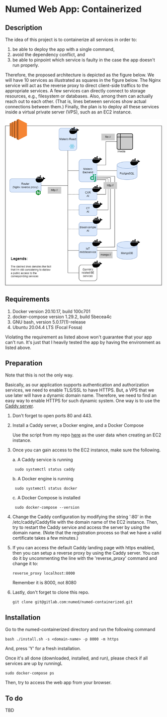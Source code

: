 # Numed Web App: Containerized

## Description 

The idea of this project is to containerize all services in order to:

1. be able to deploy the app with a single command,
2. avoid the dependency conflict, and
3. be able to pinpoint which service is faulty in the case the app doesn't run properly.

Therefore, the proposed architecture is depicted as the figure below. 
We will have 10 services as illustrated as squares in the figure below.
The Nginx service will act as the reverse proxy to direct client-side traffics to the appropriate services.
A few services can directly connect to storage resources, e.g., filesystem or databases.
Also, among them can actually reach out to each other. (That is, lines between services show actual connections between them.)
Finally, the plan is to deploy all these services inside a virtual private server (VPS), such as an EC2 instance.

![Architecture](docs/images/Numed-id.drawio.png)


## Requirements

1. Docker version 20.10.17, build 100c701
2. docker-compose version 1.29.2, build 5becea4c
3. GNU bash, version 5.0.17(1)-release
4. Ubuntu 20.04.4 LTS (Focal Fossa)

Violating the requirement as listed above won't guarantee that your app can't run. 
It's just that I heavily tested the app by having the environment as listed above.

## Preparation

Note that this is not the only way.

Basically, as our application supports authentication and authorization services, we need to enable TLS/SSL to have HTTPS. 
But, a VPS that we use later will have a dynamic domain name. 
Therefore, we need to find an easy way to enable HTTPS for such dynamic system.
One way is to use the [Caddy server](https://caddyserver.com/).

1. Don't forget to open ports 80 and 443.

2. Install a Caddy server, a Docker engine, and a Docker Compose

    Use the script from my repo [here](https://github.com/ardimasp/ec2-user-data-caddy-docker/blob/main/installation.sh) as the user data when creating an EC2 instance.

3. Once you can gain access to the EC2 instance, make sure the following.

    a. A Caddy service is running

        
        sudo systemctl status caddy
        

    b. A Docker engine is running

        
        sudo systemctl status docker
        

    c. A Docker Compose is installed

        
        sudo docker-compose --version
        

4. Change the Caddy configuration by modifying the string ':80' in the /etc/caddy/Caddyfile with the domain name of the EC2 instance. Then, try to restart the Caddy service and access the server by using the domain name. (Note that the registration process so that we have a valid certificate takes a few minutes.)

5. If you can access the default Caddy landing page with https enabled, then you can setup a reverse proxy by using the Caddy server. You can do it by uncommenting the line with the 'reverse_proxy' command and change it to:

    ```
    reverse_proxy localhost:8000
    ```

    Remember it is 8000, not 8080

5. Lastly, don't forget to clone this repo. 

    ```
    git clone git@gitlab.com:numed/numed-containerized.git
    ```


## Installation

Go to the numed-containerized directory and run the following command

```
bash ./install.sh -s <domain-name> -p 8000 -m https
```

And, press 'Y' for a fresh installation.


Once it's all done (downloaded, installed, and run), please check if all services are up by runningL

```
sudo docker-compose ps
```

Then, try to access the web app from your browser.


## To do

TBD



